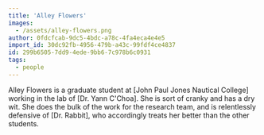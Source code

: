 ```yaml
---
title: '​Alley Flowers'
images:
  - /assets/alley-flowers.png
author: 0fdcfcab-9dc5-4bdc-a78c-4fa4eca4e4e5
import_id: 30dc92fb-4956-479b-a43c-99fdf4ce4837
id: 299b6505-7dd9-4ede-9bb6-7c978b6c0931
tags:
  - people
---
```

Alley Flowers is a graduate student at [John Paul Jones Nautical College] working in the lab of [Dr. Yann C'Choa]. She is sort of cranky and has a dry wit. She does the bulk of the work for the research team, and is relentlessly defensive of [Dr. Rabbit], who accordingly treats her better than the other students.
